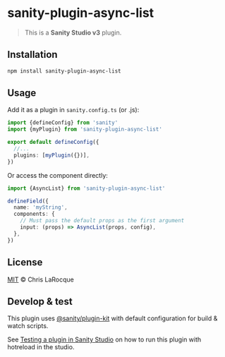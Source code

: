 # sanity-plugin-async-list

> This is a **Sanity Studio v3** plugin.

## Installation

```sh
npm install sanity-plugin-async-list
```

## Usage

Add it as a plugin in `sanity.config.ts` (or .js):

```ts
import {defineConfig} from 'sanity'
import {myPlugin} from 'sanity-plugin-async-list'

export default defineConfig({
  //...
  plugins: [myPlugin({})],
})
```

Or access the component directly:

```ts
import {AsyncList} from 'sanity-plugin-async-list'

defineField({
  name: 'myString',
  components: {
    // Must pass the default props as the first argument
    input: (props) => AsyncList(props, config),
  },
})
```

## License

[MIT](LICENSE) © Chris LaRocque

## Develop & test

This plugin uses [@sanity/plugin-kit](https://github.com/sanity-io/plugin-kit)
with default configuration for build & watch scripts.

See [Testing a plugin in Sanity Studio](https://github.com/sanity-io/plugin-kit#testing-a-plugin-in-sanity-studio)
on how to run this plugin with hotreload in the studio.
